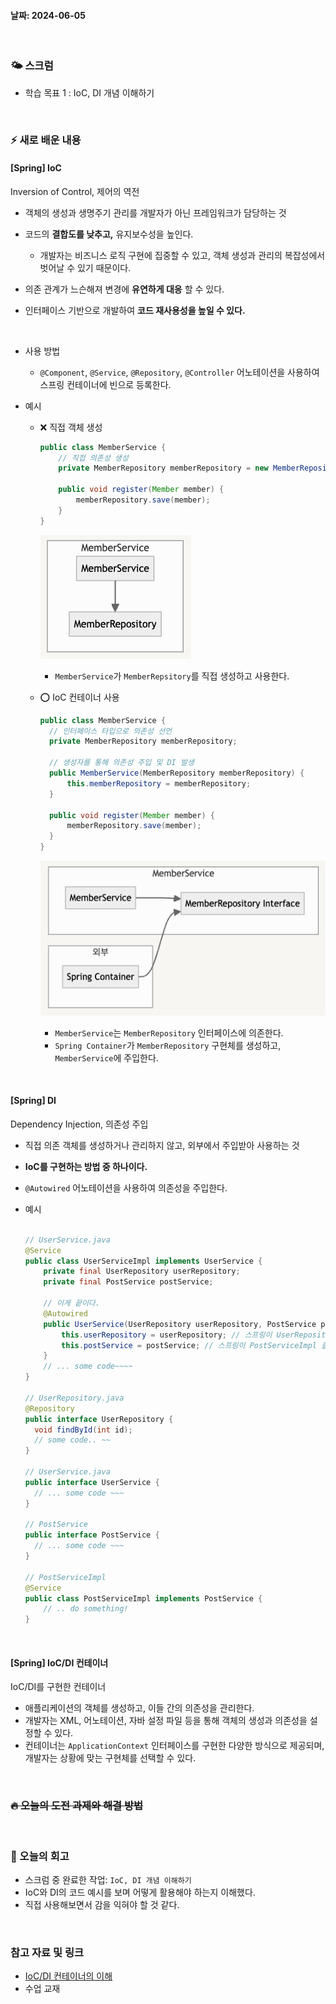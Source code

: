 #### 날짜: 2024-06-05

<br/>

### 🌤️ 스크럼

-   학습 목표 1 : IoC, DI 개념 이해하기

<br/>

### ⚡️ 새로 배운 내용

#### [Spring] IoC

Inversion of Control, 제어의 역전

-   객체의 생성과 생명주기 관리를 개발자가 아닌 프레임워크가 담당하는 것
-   코드의 **결합도를 낮추고,** 유지보수성을 높인다.

    -   개발자는 비즈니스 로직 구현에 집중할 수 있고, 객체 생성과 관리의 복잡성에서 벗어날 수 있기 때문이다.

-   의존 관계가 느슨해져 변경에 **유연하게 대응** 할 수 있다.
-   인터페이스 기반으로 개발하여 **코드 재사용성을 높일 수 있다.**

<br/>

-   사용 방법

    -   `@Component`, `@Service`, `@Repository`, `@Controller` 어노테이션을 사용하여 스프링 컨테이너에 빈으로 등록한다.

-   예시

    -   ❌ 직접 객체 생성

        ```java
        public class MemberService {
            // 직접 의존성 생성
            private MemberRepository memberRepository = new MemberRepositoryImpl();

            public void register(Member member) {
                memberRepository.save(member);
            }
        }
        ```

        ![before](img/20240604_1.png)

        -   `MemberService`가 `MemberRepsitory`를 직접 생성하고 사용한다.

    -   ⭕️ IoC 컨테이너 사용

        ```java
        public class MemberService {
          // 인터페이스 타입으로 의존성 선언
          private MemberRepository memberRepository;

          // 생성자를 통해 의존성 주입 및 DI 발생
          public MemberService(MemberRepository memberRepository) {
              this.memberRepository = memberRepository;
          }

          public void register(Member member) {
              memberRepository.save(member);
          }
        }
        ```

        ![after](img/20240604_2.png)

        -   `MemberService`는 `MemberRepository` 인터페이스에 의존한다.
        -   `Spring Container`가 `MemberRepository` 구현체를 생성하고, `MemberService`에 주입한다.

<br/>

#### [Spring] DI

Dependency Injection, 의존성 주입

-   직접 의존 객체를 생성하거나 관리하지 않고, 외부에서 주입받아 사용하는 것
-   **IoC를 구현하는 방법 중 하나이다.**
-   `@Autowired` 어노테이션을 사용하여 의존성을 주입한다.

-   예시

    ```java

    // UserService.java
    @Service
    public class UserServiceImpl implements UserService {
        private final UserRepository userRepository;
        private final PostService postService;

        // 이게 끝이다.
        @Autowired
        public UserService(UserRepository userRepository, PostService postService) {
            this.userRepository = userRepository; // 스프링이 UserRepositoryImpl 클래스를 주입해준다.
            this.postService = postService; // 스프링이 PostServiceImpl 클래스를 주입해준다.
        }
        // ... some code~~~~
    }

    // UserRepository.java
    @Repository
    public interface UserRepository {
      void findById(int id);
      // some code.. ~~
    }

    // UserService.java
    public interface UserService {
      // ... some code ~~~
    }

    // PostService
    public interface PostService {
      // ... some code ~~~
    }

    // PostServiceImpl
    @Service
    public class PostServiceImpl implements PostService {
        // .. do something!
    }

    ```

<br/>

#### [Spring] IoC/DI 컨테이너

IoC/DI를 구현한 컨테이너

-   애플리케이션의 객체를 생성하고, 이들 간의 의존성을 관리한다.
-   개발자는 XML, 어노테이션, 자바 설정 파일 등을 통해 객체의 생성과 의존성을 설정할 수 있다.
-   컨테이너는 `ApplicationContext` 인터페이스를 구현한 다양한 방식으로 제공되며, 개발자는 상황에 맞는 구현체를 선택할 수 있다.

<br/>

### ~~🔥 오늘의 도전 과제와 해결 방법~~

<br/>

### 🤔 오늘의 회고

-   스크럼 중 완료한 작업: `IoC, DI 개념 이해하기`
-   IoC와 DI의 코드 예시를 보며 어떻게 활용해야 하는지 이해했다.
-   직접 사용해보면서 감을 익혀야 할 것 같다.

<br/>

### 참고 자료 및 링크

-   [IoC/DI 컨테이너의 이해](https://f-lab.kr/insight/understanding-spring-framework-and-ioc-di-container?gad_source=1&gclid=Cj0KCQjwj9-zBhDyARIsAERjds3wx4P67oHB0NDRiSeK2mkOBih0zbRNWIuaqxYIDffekaXauozF6kQaAgAREALw_wcB)
-   수업 교재

